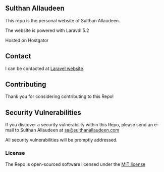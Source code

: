 ## Sulthan Allaudeen

This repo is the personal website of Sulthan Allaudeen.

The website is powered with Laravdl 5.2

Hosted on Hostgator

## Contact

I can be contacted at [Laravel website](http://www.sulthanallaudeen.com/contact).

## Contributing

Thank you for considering contributing to this Repo!

## Security Vulnerabilities

If you discover a security vulnerability within this Repo, please send an e-mail to Sulthan Allaudeen at sa@sulthanallaudeen.com

All security vulnerabilities will be promptly addressed.

### License

The Repo is open-sourced software licensed under the [MIT license](http://opensource.org/licenses/MIT)